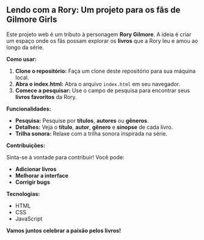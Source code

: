 ## **Lendo com a Rory: Um projeto para os fãs de Gilmore Girls**

Este projeto web é um tributo à personagem **Rory Gilmore**. A ideia é criar um espaço onde os fãs possam explorar os **livros** que a Rory leu e amou ao longo da série.

**Como usar:**

1. **Clone o repositório:** Faça um clone deste repositório para sua máquina local.
2. **Abra o index.html:** Abra o arquivo `index.html` em seu navegador.
3. **Comece a pesquisar:** Use o campo de pesquisa para encontrar seus **livros favoritos** da Rory.

**Funcionalidades:**

* **Pesquisa:** Pesquise por **títulos**, **autores** ou **gêneros**.
* **Detalhes:** Veja o **título**, **autor**, **gênero** e **sinopse** de cada livro.
* **Trilha sonora:** Relaxe com a trilha sonora inspirada na série.

**Contribuições:**

Sinta-se à vontade para contribuir! Você pode:
* **Adicionar livros**
* **Melhorar a interface**
* **Corrigir bugs**

**Tecnologias:**
* HTML
* CSS
* JavaScript

**Vamos juntos celebrar a paixão pelos livros!**
